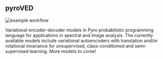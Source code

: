 ## pyroVED

![example workflow](https://github.com/ziatdinovmax/pyroVED/actions/workflows/actions.yml/badge.svg)

Variational encoder-decoder models in Pyro probabilistic programming language for applications in spectral and image analysis. The currently available models include variational autoencoders with translation and/or rotational invariance for unsupervised, class-conditioned and semi-supervised learning. More models to come!
